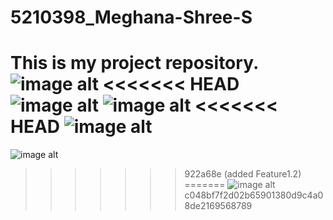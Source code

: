 # 5210398_Meghana-Shree-S
This is my project repository.
![image alt](https://github.com/Meghanashree123/5210398_Meghana-Shree-S/blob/main/Agile%20score.jpeg?raw=true)
<<<<<<< HEAD
![image alt](https://github.com/Meghanashree123/5210398_Meghana-Shree-S/blob/main/overview1.jpeg?raw=true)
![image alt](https://github.com/Meghanashree123/5210398_Meghana-Shree-S/blob/main/overview%20of%20agile%20class.jpeg?raw=true)
<<<<<<< HEAD
![image alt](https://github.com/Meghanashree123/5210398_Meghana-Shree-S/blob/main/github%20certificate.jpeg?raw=true)
=======
![image alt](https://github.com/Meghanashree123/5210398_Meghana-Shree-S/blob/main/overview1.jpeg?raw=true)
>>>>>>> 922a68e (added Feature1.2)
=======
![image alt](https://github.com/Meghanashree123/5210398_Meghana-Shree-S/blob/main/5210398_Meghana%20Shree%20S.jpeg?raw=true)
>>>>>>> c048bf7f2d02b65901380d9c4a08de2169568789

